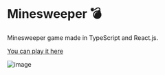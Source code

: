 # Minesweeper 💣

Minesweeper game made in TypeScript and React.js.

[You can play it here](https://skarline.github.io/minesweeper-js/)

![image](https://user-images.githubusercontent.com/40340562/190037675-7c34789c-7281-4c30-89e6-d25a1b86ea46.png)

